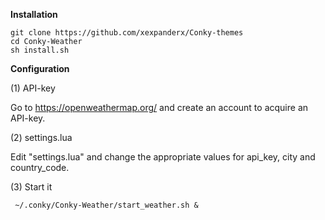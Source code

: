 
<b>Installation</b>
```
git clone https://github.com/xexpanderx/Conky-themes
cd Conky-Weather
sh install.sh
```

<b>Configuration</b>

(1) API-key

Go to https://openweathermap.org/ and create an account to acquire an API-key.

(2) settings.lua

Edit "settings.lua" and change the appropriate values for api_key, city and country_code.

(3) Start it

```
 ~/.conky/Conky-Weather/start_weather.sh &
```

